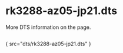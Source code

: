 # rk3288-az05-jp21.dts

More DTS information on the [](Linux-DTSs.md) page.

```
```
{ src="dts/rk3288-az05-jp21.dts" }
